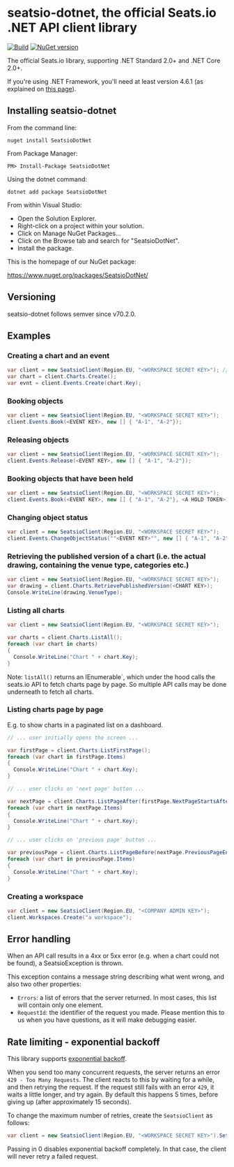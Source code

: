 # seatsio-dotnet, the official Seats.io .NET API client library

[![Build](https://github.com/seatsio/seatsio-dotnet/workflows/Build/badge.svg)](https://github.com/seatsio/seatsio-dotnet/actions/workflows/build.yml)
[![NuGet version](https://badge.fury.io/nu/seatsiodotnet.svg)](https://badge.fury.io/nu/seatsiodotnet)

The official Seats.io library, supporting .NET Standard 2.0+ and .NET Core 2.0+.

If you're using .NET Framework, you'll need at least version 4.6.1 (as explained on [this page](https://docs.microsoft.com/en-us/dotnet/standard/net-standard)). 

## Installing seatsio-dotnet

From the command line:

	nuget install SeatsioDotNet

From Package Manager:

	PM> Install-Package SeatsioDotNet
	
Using the dotnet command:

    dotnet add package SeatsioDotNet

From within Visual Studio:

- Open the Solution Explorer.
- Right-click on a project within your solution.
- Click on Manage NuGet Packages...
- Click on the Browse tab and search for "SeatsioDotNet". 
- Install the package.

This is the homepage of our NuGet package:

https://www.nuget.org/packages/SeatsioDotNet/
    
## Versioning

seatsio-dotnet follows semver since v70.2.0.
	
## Examples

### Creating a chart and an event

```csharp
var client = new SeatsioClient(Region.EU, "<WORKSPACE SECRET KEY>"); // workspace secret key can be found on https://app.seats.io/workspace-settings
var chart = client.Charts.Create();
var evnt = client.Events.Create(chart.Key);
```

### Booking objects

```csharp
var client = new SeatsioClient(Region.EU, "<WORKSPACE SECRET KEY>");
client.Events.Book(<EVENT KEY>, new [] { "A-1", "A-2"});
```

### Releasing objects

```csharp
var client = new SeatsioClient(Region.EU, "<WORKSPACE SECRET KEY>");
client.Events.Release(<EVENT KEY>, new [] { "A-1", "A-2"});
```

### Booking objects that have been held

```csharp
var client = new SeatsioClient(Region.EU, "<WORKSPACE SECRET KEY>");
client.Events.Book(<EVENT KEY>, new [] { "A-1", "A-2"}, <A HOLD TOKEN>);
```

### Changing object status

```csharp
var client = new SeatsioClient(Region.EU, "<WORKSPACE SECRET KEY>");
client.Events.ChangeObjectStatus(""<EVENT KEY>"", new [] { "A-1", "A-2"}, "unavailable");
```

### Retrieving the published version of a chart (i.e. the actual drawing, containing the venue type, categories etc.)

```csharp
var client = new SeatsioClient(Region.EU, "<WORKSPACE SECRET KEY>");
var drawing = client.Charts.RetrievePublishedVersion(<CHART KEY>);
Console.WriteLine(drawing.VenueType);
```

### Listing all charts

```csharp
var client = new SeatsioClient(Region.EU, "<WORKSPACE SECRET KEY>");

var charts = client.Charts.ListAll();
foreach (var chart in charts)
{
  Console.WriteLine("Chart " + chart.Key);
}
```

Note: `listAll()` returns an IEnumerable`, which under the hood calls the seats.io API to fetch charts page by page. So multiple API calls may be done underneath to fetch all charts.

### Listing charts page by page

E.g. to show charts in a paginated list on a dashboard.

```csharp
// ... user initially opens the screen ...

var firstPage = client.Charts.ListFirstPage();
foreach (var chart in firstPage.Items)
{
  Console.WriteLine("Chart " + chart.Key);
}
```

```csharp
// ... user clicks on 'next page' button ...

var nextPage = client.Charts.ListPageAfter(firstPage.NextPageStartsAfter);
foreach (var chart in nextPage.Items)
{
  Console.WriteLine("Chart " + chart.Key);
}
```

```csharp
// ... user clicks on 'previous page' button ...

var previousPage = client.Charts.ListPageBefore(nextPage.PreviousPageEndsBefore);
foreach (var chart in previousPage.Items)
{
  Console.WriteLine("Chart " + chart.Key);
}
```

### Creating a workspace

```csharp
var client = new SeatsioClient(Region.EU, "<COMPANY ADMIN KEY>");
client.Workspaces.Create("a workspace");
```

## Error handling

When an API call results in a 4xx or 5xx error (e.g. when a chart could not be found), a SeatsioException is thrown.

This exception contains a message string describing what went wrong, and also two other properties:

- `Errors`: a list of errors that the server returned. In most cases, this list will contain only one element.
- `RequestId`: the identifier of the request you made. Please mention this to us when you have questions, as it will make debugging easier.


## Rate limiting - exponential backoff

This library supports [exponential backoff](https://en.wikipedia.org/wiki/Exponential_backoff).

When you send too many concurrent requests, the server returns an error `429 - Too Many Requests`. The client reacts to this by waiting for a while, and then retrying the request.
If the request still fails with an error `429`, it waits a little longer, and try again. By default this happens 5 times, before giving up (after approximately 15 seconds).

To change the maximum number of retries, create the `SeatsioClient` as follows:

```csharp
var client = new SeatsioClient(Region.EU, "<WORKSPACE SECRET KEY>").SetMaxRetries(3);
```

Passing in 0 disables exponential backoff completely. In that case, the client will never retry a failed request.